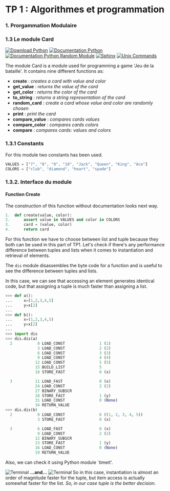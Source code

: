 # TP 1 : Algorithmes et programmation

### 1. Prorgammation Modulaire 
### 1.3 Le module Card

[![Download Python](https://pp.vk.me/c836333/v836333766/10af/Uxs7hx8-fOU.jpg)](https://www.python.org/downloads/release/python-344/)
[![Documentation Python](https://pp.vk.me/c836333/v836333766/10b6/r1KTGitaPQA.jpg)](https://docs.python.org/3.4/)
[![Documentation Python Random Module](https://pp.vk.me/c836333/v836333766/10bd/3z7FrKFyssE.jpg)](https://docs.python.org/2/library/random.html)
[![Sphinx](https://pp.vk.me/c836333/v836333766/10c4/1N2SYXB6bXg.jpg)](http://www.sphinx-doc.org/en/stable/install.html)
[![Unix Commands](https://pp.vk.me/c836333/v836333766/10cb/mE9nIDqKWIo.jpg)](https://en.wikipedia.org/wiki/List_of_Unix_commands)

The module Card is a module used for programming a game 'Jeu de la bataille'. It contains nine different functions as:
* **create** : *creates a card with value and color*
* **get_value** : *returns the value of the card*
* **get_color** : *returns the color of the card*
* **to_string** : *returns a string representation of the card*
* **random_card** : *create a card whose value and color are randomly chosen*
* **print** : *print the card*
* **compare_value** : *compares cards values*
* **compare_color** : *compares cards colors*
* **compare** : *compares cards: values and colors*

### 1.3.1 Constants
For this module two constants has been used.
```javascript
VALUES = ["7", "8", "9", "10", "Jack", "Queen", "King", "Ace"]
COLORS = ["club", "diamond", "heart", "spade"]
```
### 1.3.2. Interface du module
#### Function Create
The construction of this function without documentation looks next way.
```python
1.  def create(value, color):
2.      assert value in VALUES and color in COLORS
3.      card = (value, color)
4.      return card
```
For this function we have to choose between list and tuple because they both can be used in this part of TP1.
Let's check if there's any performance difference between tuples and lists when it comes to instantiation and retrieval of elements.

The `dis` module disassembles the byte code for a function and is useful to see the difference between tuples and lists.

In this case, we can see that accessing an element generates identical code, but that assigning a tuple is much faster than assigning a list.

```python
>>> def a():
...     x=[1,2,3,4,5]
...     y=x[2]
...
>>> def b():
...     x=(1,2,3,4,5)
...     y=x[2]
...
>>> import dis
>>> dis.dis(a)
  2           0 LOAD_CONST               1 (1)
              3 LOAD_CONST               2 (2)
              6 LOAD_CONST               3 (3)
              9 LOAD_CONST               4 (4)
             12 LOAD_CONST               5 (5)
             15 BUILD_LIST               5
             18 STORE_FAST               0 (x)

  3          21 LOAD_FAST                0 (x)
             24 LOAD_CONST               2 (2)
             27 BINARY_SUBSCR
             28 STORE_FAST               1 (y)
             31 LOAD_CONST               0 (None)
             34 RETURN_VALUE
>>> dis.dis(b)
  2           0 LOAD_CONST               6 ((1, 2, 3, 4, 5))
              3 STORE_FAST               0 (x)

  3           6 LOAD_FAST                0 (x)
              9 LOAD_CONST               2 (2)
             12 BINARY_SUBSCR
             13 STORE_FAST               1 (y)
             16 LOAD_CONST               0 (None)
             19 RETURN_VALUE
```

Also, we can check it using Python module `timeit'.

![Terminal](https://pp.vk.me/c836333/v836333766/110b/9VOdwJw_AZ4.jpg)
**...and...**
![Terminal](https://pp.vk.me/c836333/v836333766/1112/iDZqJj7YWt8.jpg)
So in this case, instantiation is almost an order of magnitude faster for the tuple, but item access is actually somewhat faster for the list.
*So, in our case tuple is the better decision.*


